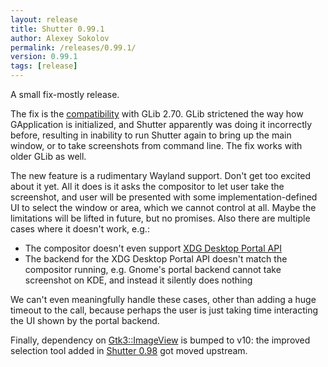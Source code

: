 ```yaml
---
layout: release
title: Shutter 0.99.1
author: Alexey Sokolov
permalink: /releases/0.99.1/
version: 0.99.1
tags: [release]
---
```


A small fix-mostly release.

The fix is the
[compatibility](https://github.com/shutter-project/shutter/issues/407) with
GLib 2.70. GLib strictened the way how GApplication is initialized, and Shutter
apparently was doing it incorrectly before, resulting in inability to run
Shutter again to bring up the main window, or to take screenshots from command
line. The fix works with older GLib as well.

The new feature is a rudimentary Wayland support. Don't get too excited about
it yet. All it does is it asks the compositor to let user take the screenshot,
and user will be presented with some implementation-defined UI to select the
window or area, which we cannot control at all. Maybe the limitations will be
lifted in future, but no promises. Also there are multiple cases where it
doesn't work, e.g.:

* The compositor doesn't even support [XDG Desktop Portal
  API](https://flatpak.github.io/xdg-desktop-portal/portal-docs.html#gdbus-org.freedesktop.portal.Screenshot)
* The backend for the XDG Desktop Portal API doesn't match the compositor
  running, e.g.  Gnome's portal backend cannot take screenshot on KDE, and
  instead it silently does nothing

We can't even meaningfully handle these cases, other than adding a huge timeout
to the call, because perhaps the user is just taking time interacting the UI
shown by the portal backend.

Finally, dependency on
[Gtk3::ImageView](https://metacpan.org/pod/Gtk3::ImageView) is bumped to v10:
the improved selection tool added in [Shutter 0.98](/releases/0.98/) got moved
upstream.
